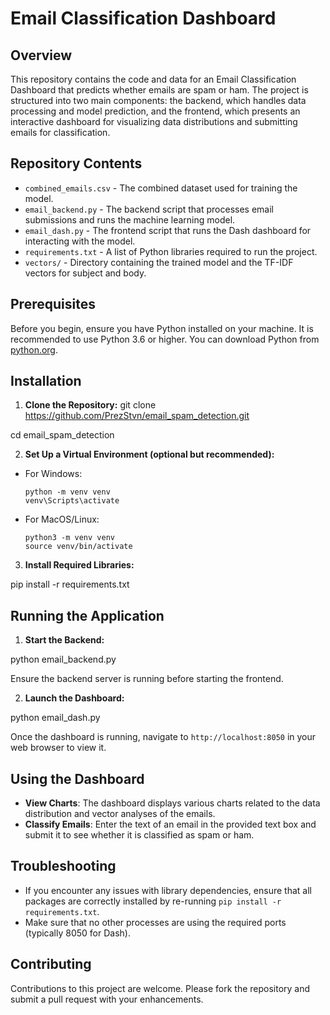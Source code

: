 # Email Classification Dashboard

## Overview
This repository contains the code and data for an Email Classification Dashboard that predicts whether emails are spam or ham. The project is structured into two main components: the backend, which handles data processing and model prediction, and the frontend, which presents an interactive dashboard for visualizing data distributions and submitting emails for classification.

## Repository Contents
- `combined_emails.csv` - The combined dataset used for training the model.
- `email_backend.py` - The backend script that processes email submissions and runs the machine learning model.
- `email_dash.py` - The frontend script that runs the Dash dashboard for interacting with the model.
- `requirements.txt` - A list of Python libraries required to run the project.
- `vectors/` - Directory containing the trained model and the TF-IDF vectors for subject and body.

## Prerequisites
Before you begin, ensure you have Python installed on your machine. It is recommended to use Python 3.6 or higher. You can download Python from [python.org](https://www.python.org/downloads/).

## Installation

1. **Clone the Repository:**
git clone https://github.com/PrezStvn/email_spam_detection.git

cd email_spam_detection


2. **Set Up a Virtual Environment (optional but recommended):**
- For Windows:
  ```
  python -m venv venv
  venv\Scripts\activate
  ```
- For MacOS/Linux:
  ```
  python3 -m venv venv
  source venv/bin/activate
  ```

3. **Install Required Libraries:**

pip install -r requirements.txt


## Running the Application

1. **Start the Backend:**

python email_backend.py

Ensure the backend server is running before starting the frontend.

2. **Launch the Dashboard:**

python email_dash.py

Once the dashboard is running, navigate to `http://localhost:8050` in your web browser to view it.

## Using the Dashboard
- **View Charts**: The dashboard displays various charts related to the data distribution and vector analyses of the emails.
- **Classify Emails**: Enter the text of an email in the provided text box and submit it to see whether it is classified as spam or ham.

## Troubleshooting
- If you encounter any issues with library dependencies, ensure that all packages are correctly installed by re-running `pip install -r requirements.txt`.
- Make sure that no other processes are using the required ports (typically 8050 for Dash).

## Contributing
Contributions to this project are welcome. Please fork the repository and submit a pull request with your enhancements.
